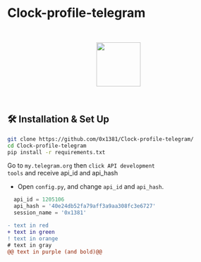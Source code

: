 # Clock-profile-telegram

<br>
<p align="center">
  <img src="https://cdn.jsdelivr.net/npm/programming-languages-logos/src/python/python.png" height="100">
</p>
<br>

## 🛠 Installation & Set Up

```bash
git clone https://github.com/0x1381/Clock-profile-telegram/
cd Clock-profile-telegram
pip install -r requirements.txt

```

Go to <code>my.telegram.org</code> then <code>click API development tools</code> and receive api_id and api_hash

  - Open <code>config.py</code>, and change <code>api_id</code> and <code>api_hash</code>.
  ```python 
    api_id = 1205106
    api_hash = '40e24db52fa79aff3a9aa308fc3e6727'
    session_name = '0x1381'
  ```
```diff
- text in red
+ text in green
! text in orange
# text in gray
@@ text in purple (and bold)@@
```


